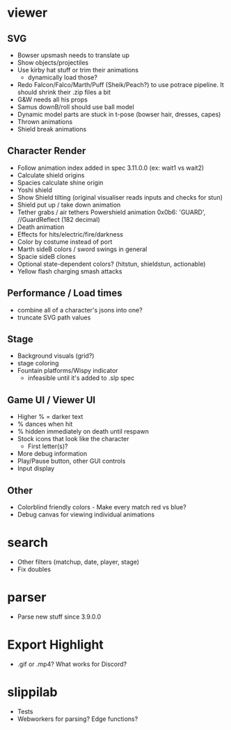 # viewer

## SVG

- Bowser upsmash needs to translate up
- Show objects/projectiles
- Use kirby hat stuff or trim their animations
  - dynamically load those?
- Redo Falcon/Falco/Marth/Puff (Sheik/Peach?) to use potrace pipeline. It should shrink their .zip files a bit
- G&W needs all his props
- Samus downB/roll should use ball model
- Dynamic model parts are stuck in t-pose (bowser hair, dresses, capes)
- Thrown animations
- Shield break animations

## Character Render

- Follow animation index added in spec 3.11.0.0 (ex: wait1 vs wait2)
- Calculate shield origins
- Spacies calculate shine origin
- Yoshi shield
- Show Shield tilting (original visualiser reads inputs and checks for stun)
- Shield put up / take down animation
- Tether grabs / air tethers
  Powershield animation 0x0b6: 'GUARD', //GuardReflect (182 decimal)
- Death animation
- Effects for hits/electric/fire/darkness
- Color by costume instead of port
- Marth sideB colors / sword swings in general
- Spacie sideB clones
- Optional state-dependent colors? (hitstun, shieldstun, actionable)
- Yellow flash charging smash attacks

## Performance / Load times

- combine all of a character's jsons into one?
- truncate SVG path values

## Stage

- Background visuals (grid?)
- stage coloring
- Fountain platforms/Wispy indicator
  - infeasible until it's added to .slp spec

## Game UI / Viewer UI

- Higher % = darker text
- % dances when hit
- % hidden immediately on death until respawn
- Stock icons that look like the character
  - First letter(s)?
- More debug information
- Play/Pause button, other GUI controls
- Input display

## Other

- Colorblind friendly colors - Make every match red vs blue?
- Debug canvas for viewing individual animations

# search

- Other filters (matchup, date, player, stage)
- Fix doubles

# parser

- Parse new stuff since 3.9.0.0

# Export Highlight

- .gif or .mp4? What works for Discord?

# slippilab

- Tests
- Webworkers for parsing? Edge functions?
